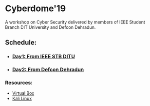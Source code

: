 # Cyberdome'19
A workshop on Cyber Security delivered by members of IEEE Student Branch DIT University and Defcon Dehradun.

## Schedule: 
- ### [Day1: From IEEE STB DITU](https://github.com/ieeeditu/cyberdome19/tree/master/Day1)
- ### [Day2: From Defcon Dehradun](https://github.com/ieeeditu/cyberdome19/tree/master/Day2)

### Resources:
- [Virtual Box](https://www.virtualbox.org/wiki/Downloads)
- [Kali Linux](https://images.offensive-security.com/virtual-images/kali-linux-2019.2-vmware-amd64.7z)
